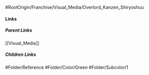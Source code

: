 #RootOrigin/Franchise/Visual_Media/Overlord_Kanzen_Shiryoshuu
#### Links
##### Parent Links
[[Visual_Media]]
##### Children Links
#Folder/Reference
#Folder/Color/Green
#Folder/Subcolor/1
